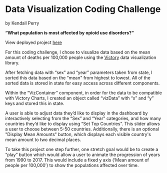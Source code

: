 # Data Visualization Coding Challenge 
by Kendall Perry

**“What population is most affected by opioid use disorders?”**

View deployed project [here](https://kendallperry.github.io/IHME-Data-Viz-Challenge/)

For this coding challenge, I chose to visualize data based on the mean amount of deaths per 100,000 people using the [Victory](https://github.com/FormidableLabs/victory) data visualization library.  

After fetching data with “sex" and “year” parameters taken from state, I sorted this data based on the “mean" from highest to lowest.  All of the sorted data is stored in state for easy access across different components.  

Within the “VizContainer” component, in order for the data to be compatible with Victory Charts, I created an object called “vizData” with “x” and “y” keys and stored this in state.

A user is able to adjust data they’d like to display in the dashboard by interactively selecting from the “Sex” and “Year" categories, and how many countries they’d like to display using “Set Top Countries”.  This slider allows a user to choose between 5-50 countries. Additionally, there is an optional "Display Mean Amounts" button, which displays each visible country's mean amount to two decimal places.

To take this project one step further, one stretch goal would be to create a “play” button which would allow a user to animate the progression of years from 1990 to 2017.  This would include a fixed y axis (‘Mean amount of people per 100,000’) to show the populations affected over time. 

